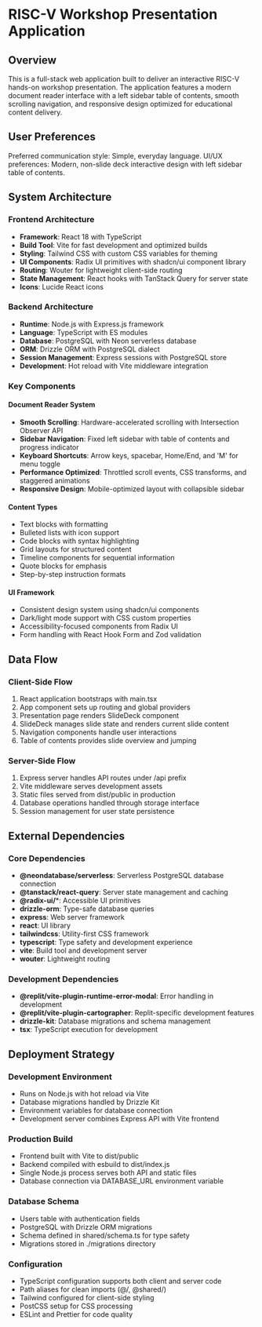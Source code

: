 # RISC-V Workshop Presentation Application

## Overview

This is a full-stack web application built to deliver an interactive RISC-V hands-on workshop presentation. The application features a modern document reader interface with a left sidebar table of contents, smooth scrolling navigation, and responsive design optimized for educational content delivery.

## User Preferences

Preferred communication style: Simple, everyday language.
UI/UX preferences: Modern, non-slide deck interactive design with left sidebar table of contents.

## System Architecture

### Frontend Architecture
- **Framework**: React 18 with TypeScript
- **Build Tool**: Vite for fast development and optimized builds
- **Styling**: Tailwind CSS with custom CSS variables for theming
- **UI Components**: Radix UI primitives with shadcn/ui component library
- **Routing**: Wouter for lightweight client-side routing
- **State Management**: React hooks with TanStack Query for server state
- **Icons**: Lucide React icons

### Backend Architecture
- **Runtime**: Node.js with Express.js framework
- **Language**: TypeScript with ES modules
- **Database**: PostgreSQL with Neon serverless database
- **ORM**: Drizzle ORM with PostgreSQL dialect
- **Session Management**: Express sessions with PostgreSQL store
- **Development**: Hot reload with Vite middleware integration

### Key Components

#### Document Reader System
- **Smooth Scrolling**: Hardware-accelerated scrolling with Intersection Observer API
- **Sidebar Navigation**: Fixed left sidebar with table of contents and progress indicator
- **Keyboard Shortcuts**: Arrow keys, spacebar, Home/End, and 'M' for menu toggle
- **Performance Optimized**: Throttled scroll events, CSS transforms, and staggered animations
- **Responsive Design**: Mobile-optimized layout with collapsible sidebar

#### Content Types
- Text blocks with formatting
- Bulleted lists with icon support
- Code blocks with syntax highlighting
- Grid layouts for structured content
- Timeline components for sequential information
- Quote blocks for emphasis
- Step-by-step instruction formats

#### UI Framework
- Consistent design system using shadcn/ui components
- Dark/light mode support with CSS custom properties
- Accessibility-focused components from Radix UI
- Form handling with React Hook Form and Zod validation

## Data Flow

### Client-Side Flow
1. React application bootstraps with main.tsx
2. App component sets up routing and global providers
3. Presentation page renders SlideDeck component
4. SlideDeck manages slide state and renders current slide content
5. Navigation components handle user interactions
6. Table of contents provides slide overview and jumping

### Server-Side Flow
1. Express server handles API routes under /api prefix
2. Vite middleware serves development assets
3. Static files served from dist/public in production
4. Database operations handled through storage interface
5. Session management for user state persistence

## External Dependencies

### Core Dependencies
- **@neondatabase/serverless**: Serverless PostgreSQL database connection
- **@tanstack/react-query**: Server state management and caching
- **@radix-ui/***: Accessible UI primitives
- **drizzle-orm**: Type-safe database queries
- **express**: Web server framework
- **react**: UI library
- **tailwindcss**: Utility-first CSS framework
- **typescript**: Type safety and development experience
- **vite**: Build tool and development server
- **wouter**: Lightweight routing

### Development Dependencies
- **@replit/vite-plugin-runtime-error-modal**: Error handling in development
- **@replit/vite-plugin-cartographer**: Replit-specific development features
- **drizzle-kit**: Database migrations and schema management
- **tsx**: TypeScript execution for development

## Deployment Strategy

### Development Environment
- Runs on Node.js with hot reload via Vite
- Database migrations handled by Drizzle Kit
- Environment variables for database connection
- Development server combines Express API with Vite frontend

### Production Build
- Frontend built with Vite to dist/public
- Backend compiled with esbuild to dist/index.js
- Single Node.js process serves both API and static files
- Database connection via DATABASE_URL environment variable

### Database Schema
- Users table with authentication fields
- PostgreSQL with Drizzle ORM migrations
- Schema defined in shared/schema.ts for type safety
- Migrations stored in ./migrations directory

### Configuration
- TypeScript configuration supports both client and server code
- Path aliases for clean imports (@/, @shared/)
- Tailwind configured for client-side styling
- PostCSS setup for CSS processing
- ESLint and Prettier for code quality